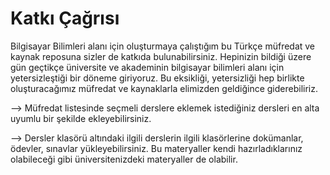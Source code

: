 # Katkı Çağrısı

Bilgisayar Bilimleri alanı  için oluşturmaya çalıştığım bu Türkçe müfredat ve kaynak reposuna sizler de katkıda bulunabilirsiniz.
Hepinizin bildiği üzere gün geçtikçe üniversite ve akademinin bilgisayar bilimleri alanı için yetersizleştiği bir döneme giriyoruz. Bu eksikliği, yetersizliği hep birlikte oluşturacağımız müfredat ve kaynaklarla elimizden geldiğince giderebiliriz.

--> Müfredat listesinde seçmeli derslere eklemek istediğiniz dersleri en alta uyumlu bir şekilde ekleyebilirsiniz.

--> Dersler klasörü altındaki ilgili derslerin ilgili klasörlerine dokümanlar, ödevler, sınavlar yükleyebilirsiniz. Bu materyaller kendi hazırladıklarınız olabileceği gibi üniversitenizdeki materyaller de olabilir.


